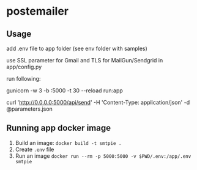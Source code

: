 # postemailer

## Usage

add .env file to app folder (see env folder with samples)

use SSL parameter for Gmail and TLS for MailGun/Sendgrid in app/config.py

run following: 

gunicorn -w 3 -b :5000 -t 30 --reload run:app

curl 'http://0.0.0.0:5000/api/send' -H 'Content-Type: application/json' -d @parameters.json

## Running app docker image

1. Build an image: `docker build -t smtpie .`
2. Create `.env` file
3. Run an image `docker run --rm -p 5000:5000 -v $PWD/.env:/app/.env smtpie`